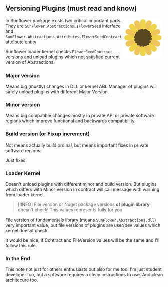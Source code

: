 ## Versioning Plugins (must read and know)

<img src="/assets/sunflower.svg" align="right" width="128" height="128">

In Sunflower package exists two critical important
parts. They are `SunFlower.Abstractions.IFlowerSeed` interface 
and `SunFlower.Abstractions.Attributes.FlowerSeedContract` atteibute entity

Sunflower loader kernel checks 
`FlowerSeedContract` versions and unload plugins which not satisfied
current version of Abstractions. 

### Major version
Means big (mostly) changes in DLL or
kernel ABI. Manager of plugins will safely unload
plugins with different Major Version. 

### Minor version
Means big compatible changes mostly in private
API or private software regions which improve
functional and backwards compatibility. 

### Build version (or Fixup increment)
Not means actually build ordinal, but means
important fixes in private software regions. 

Just fixes. 

### Loader Kernel
Doesn't unload plugins with different 
minor and build version. But plugins which differs
with Minor Version in contract will
call message with warning from loader kernel. 

> [!INFO] File version or Nuget package versions **of plugin library** doesn't check! This values represents fully for you. 

File version of fundamentals library
(means `SunFlower.Abstractions.dll`) very important
value, but file versions of plugins
are user/dev values which kernel doesnt check.

It would be nice, if Contract and FileVersion
values will be the same and I'll follow this rule. 

### In the End
This note not just for others enthusiasts but also for me too!
I'm just student developer too, but a software
requires a clean instructions to use. And clean
architecure too. 